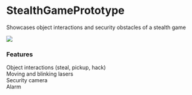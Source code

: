 # StealthGamePrototype
Showcases object interactions and security obstacles of a stealth game

<img src="https://img.shields.io/badge/Unreal%20Engine-4-8800A7.svg">

### Features
Object interactions (steal, pickup, hack)  
Moving and blinking lasers  
Security camera  
Alarm
